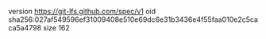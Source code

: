 version https://git-lfs.github.com/spec/v1
oid sha256:027af549596ef31009408e510e69dc6e31b3436e4f55faa010e2c5caca5a4798
size 162
